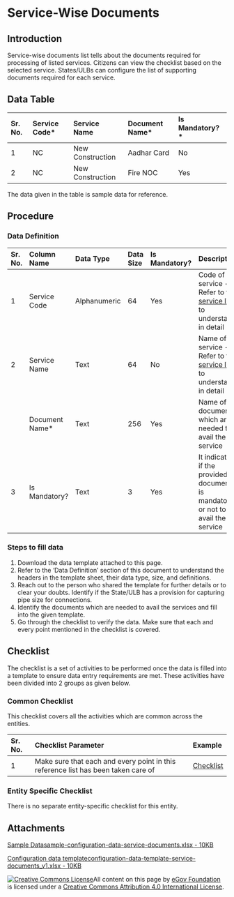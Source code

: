 # Service-Wise Documents

## Introduction <a id="introduction"></a>

Service-wise documents list tells about the documents required for processing of listed services. Citizens can view the checklist based on the selected service. States/ULBs can configure the list of supporting documents required for each service.

## Data Table <a id="data-table"></a>

| Sr. No. | Service Code\* | Service Name | Document Name\* | Is Mandatory?\* |
| :--- | :--- | :--- | :--- | :--- |
| 1 | NC | New Construction | Aadhar Card | No |
| 2 | NC | New Construction | Fire NOC | Yes |

The data given in the table is sample data for reference.

## Procedure <a id="procedure"></a>

### Data Definition <a id="data-definition"></a>

| Sr. No. | Column Name | Data Type | Data Size | Is Mandatory? | Description |
| :--- | :--- | :--- | :--- | :--- | :--- |
| 1 | Service Code | Alphanumeric | 64 | Yes | Code of service - Refer to the [service list ](list-of-services.md)to understand in detail |
| 2 | Service Name | Text | 64 | No | Name of service - Refer to the [service list](list-of-services.md) to understand in detail |
| ​ | Document Name\* | Text | 256 | Yes | Name of documents which are needed to avail the service |
| 3 | Is Mandatory? | Text | 3 | Yes | It indicates if the provided document is mandatory or not to avail the service |

### Steps to fill data <a id="steps-to-fill-data"></a>

1. Download the data template attached to this page.
2. Refer to the ‘Data Definition’ section of this document to understand the headers in the template sheet, their data type, size, and definitions.
3. Reach out to the person who shared the template for further details or to clear your doubts. Identify if the State/ULB has a provision for capturing pipe size for connections.
4. Identify the documents which are needed to avail the services and fill into the given template.
5. Go through the checklist to verify the data. Make sure that each and every point mentioned in the checklist is covered.

## Checklist <a id="checklist"></a>

The checklist is a set of activities to be performed once the data is filled into a template to ensure data entry requirements are met. These activities have been divided into 2 groups as given below.

### Common Checklist <a id="common-checklist"></a>

This checklist covers all the activities which are common across the entities.

| Sr. No. | Checklist Parameter | Example |
| :--- | :--- | :--- |
| 1 | Make sure that each and every point in this reference list has been taken care of | ​[Checklist](https://digit-discuss.atlassian.net/wiki/spaces/DO/pages/502203140/Checklist)​ |

### Entity Specific Checklist <a id="entity-specific-checklist"></a>

There is no separate entity-specific checklist for this entity.

## Attachments <a id="attachments"></a>

[Sample Datasample-configuration-data-service-documents.xlsx - 10KB](https://firebasestorage.googleapis.com/v0/b/gitbook-28427.appspot.com/o/assets%2F-MERG_iQW5oN4ukgXP8K%2Fsync%2F56f0abe265ce72a8cc94e31ea4c071ae4444efc0.xlsx?generation=1602050610427704&alt=media)

[Configuration data templateconfiguration-data-template-service-documents\_v1.xlsx - 10KB](https://firebasestorage.googleapis.com/v0/b/gitbook-28427.appspot.com/o/assets%2F-MERG_iQW5oN4ukgXP8K%2Fsync%2Fca6a8f6b2bdadbcc481bbe0ed02914f59dd76fcd.xlsx?generation=1602050610436608&alt=media)

[![Creative Commons License](https://i.creativecommons.org/l/by/4.0/80x15.png)](http://creativecommons.org/licenses/by/4.0/)All content on this page by [eGov Foundation ](https://egov.org.in/)is licensed under a [Creative Commons Attribution 4.0 International License](http://creativecommons.org/licenses/by/4.0/).[    
](https://docs.digit.org/configure-digit/configuring-master-data-templates/module-setup/obpas-data/list-of-services)

